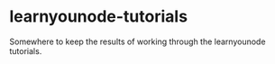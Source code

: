 # learnyounode-tutorials
Somewhere to keep the results of working through the learnyounode tutorials.
